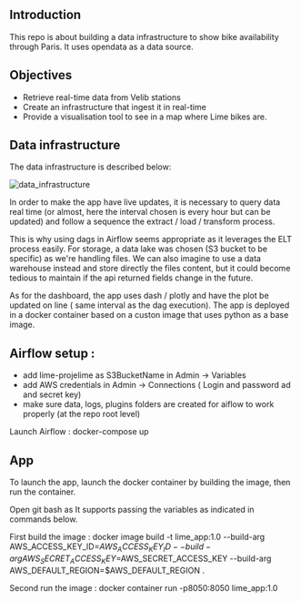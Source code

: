 ## Introduction 

This repo is about building a data infrastructure to show bike availability through Paris. 
It uses opendata as a data source. 

## Objectives 

- Retrieve real-time data from Velib stations
- Create an infrastructure that ingest it in real-time
- Provide a visualisation tool to see in a map where Lime bikes are. 

## Data infrastructure 
The data infrastructure is described below: 
  
![data_infrastructure](https://github.com/noujoudahbali/project_lime/assets/62560121/cbd3db67-dcd8-4574-bdfe-c7ea76ac5fcc)

In order to make the app have live updates, it is necessary to query data real time (or almost, here the interval chosen is every hour but can be updated) and follow a sequence the extract / load / transform process. 

This is why using dags in Airflow seems appropriate as it leverages the ELT process easily. 
For storage, a data lake was chosen (S3 bucket to be specific) as we're handling files. We can also imagine to use a data warehouse instead and store directly the files content, but it could become tedious to maintain if the api returned fields change in the future. 

As for the dashboard, the app uses dash / plotly and have the plot be updated on line ( same interval as the dag execution). The app is deployed in a docker container based on a custon image that uses python as a base image. 


## Airflow setup : 
- add lime-projelime as S3BucketName in Admin -> Variables 
- add AWS credentials in Admin -> Connections ( Login and password ad and secret key)
- make sure data, logs, plugins folders are created for aiflow to work properly (at the repo root level)

Launch Airflow : docker-compose up 

## App
To launch the app, launch the docker container by building the image, then run the container. 

Open git bash as It supports passing the variables as indicated in commands below. 

 First build the image : 
 docker image build -t lime_app:1.0 --build-arg AWS_ACCESS_KEY_ID=$AWS_ACCESS_KEY_ID --build-arg AWS_SECRET_ACCESS_KEY=$AWS_SECRET_ACCESS_KEY --build-arg AWS_DEFAULT_REGION=$AWS_DEFAULT_REGION .

Second run the image : 
 docker container run -p8050:8050 lime_app:1.0

